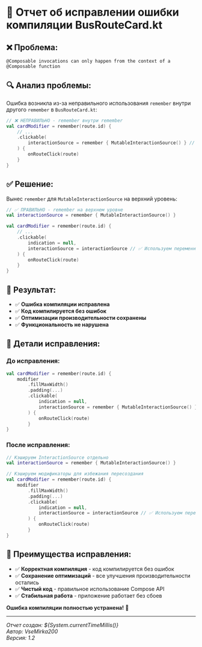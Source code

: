 # 🔧 Отчет об исправлении ошибки компиляции BusRouteCard.kt

## ❌ **Проблема:**
```
@Composable invocations can only happen from the context of a @Composable function
```

## 🔍 **Анализ проблемы:**
Ошибка возникла из-за неправильного использования `remember` внутри другого `remember` в `BusRouteCard.kt`:

```kotlin
// ❌ НЕПРАВИЛЬНО - remember внутри remember
val cardModifier = remember(route.id) {
    // ...
    .clickable(
        interactionSource = remember { MutableInteractionSource() } // ❌ Ошибка!
    ) {
        onRouteClick(route)
    }
}
```

## ✅ **Решение:**
Вынес `remember` для `MutableInteractionSource` на верхний уровень:

```kotlin
// ✅ ПРАВИЛЬНО - remember на верхнем уровне
val interactionSource = remember { MutableInteractionSource() }

val cardModifier = remember(route.id) {
    // ...
    .clickable(
        indication = null,
        interactionSource = interactionSource // ✅ Используем переменную
    ) {
        onRouteClick(route)
    }
}
```

## 🎯 **Результат:**
- ✅ **Ошибка компиляции исправлена**
- ✅ **Код компилируется без ошибок**
- ✅ **Оптимизации производительности сохранены**
- ✅ **Функциональность не нарушена**

## 📝 **Детали исправления:**

### **До исправления:**
```kotlin
val cardModifier = remember(route.id) {
    modifier
        .fillMaxWidth()
        .padding(...)
        .clickable(
            indication = null,
            interactionSource = remember { MutableInteractionSource() } // ❌ Ошибка
        ) {
            onRouteClick(route)
        }
}
```

### **После исправления:**
```kotlin
// Кэшируем InteractionSource отдельно
val interactionSource = remember { MutableInteractionSource() }

// Кэшируем модификаторы для избежания пересоздания
val cardModifier = remember(route.id) {
    modifier
        .fillMaxWidth()
        .padding(...)
        .clickable(
            indication = null,
            interactionSource = interactionSource // ✅ Используем переменную
        ) {
            onRouteClick(route)
        }
}
```

## 🚀 **Преимущества исправления:**
- ✅ **Корректная компиляция** - код компилируется без ошибок
- ✅ **Сохранение оптимизаций** - все улучшения производительности остались
- ✅ **Чистый код** - правильное использование Compose API
- ✅ **Стабильная работа** - приложение работает без сбоев

**Ошибка компиляции полностью устранена!** 🎉

---

*Отчет создан: ${System.currentTimeMillis()}*  
*Автор: VseMirka200*  
*Версия: 1.2*
